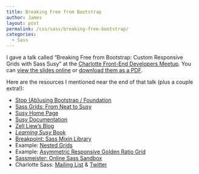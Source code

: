 ```yaml
---
title: Breaking Free from Bootstrap
author: James
layout: post
permalink: /css/sass/breaking-free-bootstrap/
categories:
  - Sass
---
```

I gave a talk called &#8220;Breaking Free from Bootstrap: Custom Responsive Grids with Sass Susy&#8221; at the <a title="Charlotte Front-End Developers on meetup.com" href="http://www.meetup.com/Charlotte-Front-End-Developers/" target="_blank">Charlotte Front-End Developers Meetup</a>. You can <a title="View Breaking Free from Bootstrap on SlideShare" href="http://www.slideshare.net/JamesSteinbach/breaking-free-from-bootstrap/" target="_blank">view the slides online</a> or [download them as a PDF][1].

Here are the resources I mentioned near the end of that talk (plus a couple extra!):

  * [Stop (Ab)using Bootstrap / Foundation][2]
  * <a title="Sass Grids: From Neat to Susy (on sitepoint.com)" href="http://www.sitepoint.com/sass-grids-neat-susy/" target="_blank">Sass Grids: From Neat to Susy</a>
  * <a title="Susy Home Page" href="http://susy.oddbird.net/" target="_blank">Susy Home Page</a>
  * <a title="Susy Documentation" href="http://susydocs.oddbird.net/en/latest/" target="_blank">Susy Documentation</a>
  * <a title="Zell Liew's Blog" href="http://zell-weekeat.com/" target="_blank">Zell Liew&#8217;s Blog</a>
  * <a title="Learning Susy Book" href="http://www.zell-weekeat.com/learnsusy/?utm_source=jdsteinbach&utm_medium=frontend%20talk&utm_campaign=frontendtalk" target="_blank"><em>Learning Susy </em>Book</a>
  * <a title="Breakpoint: Sass Mixin Library" href="http://breakpoint-sass.com/" target="_blank">Breakpoint: Sass Mixin Library</a>
  * Example: <a title="Nested Grid Example on Sassmeister" href="http://sassmeister.com/gist/6d866241070d5a7c2cd2" target="_blank">Nested Grids</a>
  * Example: <a title="Example Asymmetric Responsive Golden Ratio Grid on Sassmeister" href="http://sassmeister.com/gist/07f48839b9d67191e00d" target="_blank">Asymmetric Responsive Golden Ratio Grid</a>
  * <a title="Sassmeister: Online Sass Testing Environment" href="http://sassmeister.com" target="_blank">Sassmeister: Online Sass Sandbox</a>
  * Charlotte Sass: <a title="Sign up for Charlotte Sass meetup emails" href="http://cltsass.com" target="_blank">Mailing List</a> & <a title="Follow @CLTSass on Twitter" href="http://twitter.com/cltsass" target="_blank">Twitter</a>

 [1]: http://jamessteinbach.com/wp-content/uploads/2014/10/Breaking-Free-from-Bootstrap.pdf "Download the Breaking Free from Bootstrap slides"
 [2]: http://jamessteinbach.com/css/stop-abusing-bootstrap-foundation/ "Stop (Ab)using Bootstrap / Foundation!"